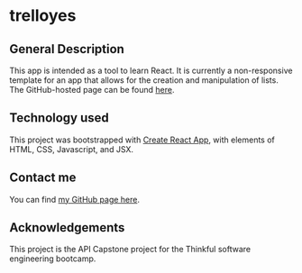 # trelloyes

## General Description
This app is intended as a tool to learn React. It is currently a non-responsive template for an app that allows for the creation and manipulation of lists. The GitHub-hosted page can be found [here](https://sam1cutler.github.io/trelloyes/).

## Technology used
This project was bootstrapped with [Create React App](https://github.com/facebook/create-react-app), with elements of HTML, CSS, Javascript, and JSX.

## Contact me
You can find [my GitHub page here](https://github.com/sam1cutler).

## Acknowledgements
This project is the API Capstone project for the Thinkful software engineering bootcamp. 
